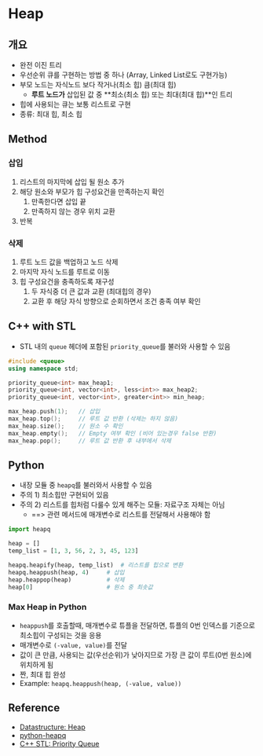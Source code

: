 # Heap

## 개요

* 완전 이진 트리
* 우선순위 큐를 구현하는 방법 중 하나 (Array, Linked List로도 구현가능)
* 부모 노드는 자식노드 보다 작거나(최소 힙) 큼(최대 힙)
  * **루트 노드가** 삽입된 값 중 **최소(최소 힙) 또는 최대(최대 힙)**인 트리
* 힙에 사용되는 큐는 보통 리스트로 구현
* 종류: 최대 힙, 최소 힙



## Method

### 삽입

1. 리스트의 마지막에 삽입 될 원소 추가
2. 해당 원소와 부모가 힙 구성요건을 만족하는지 확인
   1. 만족한다면 삽입 끝
   2. 만족하지 않는 경우 위치 교환
3. 반복



### 삭제

1. 루트 노드 값을 백업하고 노드 삭제
2. 마지막 자식 노드를 루트로 이동
3. 힙 구성요건을 충족하도록 재구성
   1. 두 자식중 더 큰 값과 교환 (최대힙의 경우)
   2. 교환 후 해당 자식 방향으로 순회하면서 조건 충족 여부 확인



## C++ with STL

* STL 내의 `queue` 헤더에 포함된 `priority_queue`를 불러와 사용할 수 있음

```c++
#include <queue>
using namespace std;

priority_queue<int> max_heap1;
priority_queue<int, vector<int>, less<int>> max_heap2;
priority_queue<int, vector<int>, greater<int>> min_heap;

max_heap.push(1);	// 삽입
max_heap.top();		// 루트 값 반환 (삭제는 하지 않음)
max_heap.size();	// 원소 수 확인
max_heap.empty();	// Empty 여부 확인 (비어 있는경우 false 반환)
max_heap.pop();		// 루트 값 반환 후 내부에서 삭제
```





## Python

* 내장 모듈 중 `heapq`를 불러와서 사용할 수 있음
* 주의 1) 최소힙만 구현되어 있음
* 주의 2) 리스트를 힙처럼 다룰수 있게 해주는 모듈: 자료구조 자체는 아님
  * ==> 관련 메서드에 매개변수로 리스트를 전달해서 사용해야 함

```python
import heapq

heap = []
temp_list = [1, 3, 56, 2, 3, 45, 123]

heapq.heapify(heap, temp_list)	# 리스트를 힙으로 변환
heapq.heappush(heap, 4) 	# 삽입
heap.heappop(heap)			# 삭제
heap[0]						# 원소 중 최솟값
```



### Max Heap in Python

* `heappush`를 호출할때, 매개변수로 튜플을 전달하면, 튜플의 0번 인덱스를 기준으로 최소힙이 구성되는 것을 응용
* 매개변수로 `(-value, value)`를 전달
* 값이 큰 만큼, 사용되는 값(우선순위)가 낮아지므로 가장 큰 값이 루트(0번 원소)에 위치하게 됨
* 짠, 최대 힙 완성
* Example: `heapq.heappush(heap, (-value, value))`



## Reference

* [Datastructure: Heap](https://gmlwjd9405.github.io/2018/05/10/data-structure-heap.html)
* [python-heapq](https://www.daleseo.com/python-heapq/)
* [C++ STL: Priority Queue](https://dyngina.tistory.com/24)